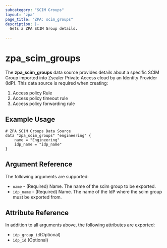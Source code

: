 ```yaml
---
subcategory: "SCIM Groups"
layout: "zpa"
page_title: "ZPA: scim_groups"
description: |-
  Gets a ZPA SCIM Group details.
  
---
```


# zpa_scim_groups

The **zpa_scim_groups** data source provides details about a specific SCIM Group imported into Zscaler Private Access cloud by an Identity Provider (IdP).
This data source is required when creating:

1. Access policy Rule
2. Access policy timeout rule
3. Access policy forwarding rule

## Example Usage

```hcl
# ZPA SCIM Groups Data Source
data "zpa_scim_groups" "engineering" {
    name = "Engineering"
    idp_name = "idp_name"
}
```

## Argument Reference

The following arguments are supported:

* `name` - (Required) Name. The name of the scim group to be exported.
* `idp_name` - (Required) Name. The name of the IdP where the scim group must be exported from.

## Attribute Reference

In addition to all arguments above, the following attributes are exported:

* `idp_group_id`(Optional)
* `idp_id` (Optional)
